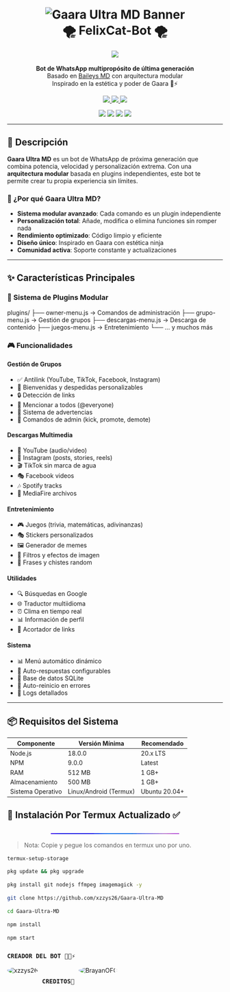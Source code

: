 <!-- Banner -->
<h1 align="center">
  <img src="https://files.catbox.moe/dm5qgl.jpg" width="700" alt="Gaara Ultra MD Banner"/>
  <br>
  🌪️ FelixCat-Bot 🌪️
</h1>

<!-- GIF Neon Principal -->
<p align="center">
  <img src="https://github.com/BrayanOFC-Li/Lines-Neon-MB/raw/main/assets_MB/line-neon.gif" width="400"/>
</p>

<p align="center">
  <strong>Bot de WhatsApp multipropósito de última generación</strong><br>
  Basado en <a href="https://github.com/whiskeysockets/baileys">Baileys MD</a> con arquitectura modular<br>
  Inspirado en la estética y poder de Gaara 🦂⚡
</p>

<p align="center">
  <a href="https://wa.me/526641784469">
    <img src="https://img.shields.io/badge/Soporte-WhatsApp-25D366?style=for-the-badge&logo=whatsapp&logoColor=white"/>
  </a>
  <a href="https://wa.me/18493907272">
    <img src="https://img.shields.io/badge/Creador-Contacto-0088cc?style=for-the-badge&logo=whatsapp&logoColor=white"/>
  </a>
  <a href="https://whatsapp.com/channel/0029VbBQ5sf4NVioq39Efn0v">
    <img src="https://img.shields.io/badge/Canal-WhatsApp-7C3AED?style=for-the-badge&logo=whatsapp&logoColor=white"/>
  </a>
</p>

<p align="center">
  <img src="https://img.shields.io/badge/Node.js-18+-339933?style=flat-square&logo=node.js&logoColor=white"/>
  <img src="https://img.shields.io/badge/Baileys-MD-25D366?style=flat-square&logo=whatsapp&logoColor=white"/>
  <img src="https://img.shields.io/badge/License-MIT-blue?style=flat-square"/>
  <img src="https://img.shields.io/badge/Status-Active-success?style=flat-square"/>
</p>

---

## 📖 Descripción

**Gaara Ultra MD** es un bot de WhatsApp de próxima generación que combina potencia, velocidad y personalización extrema. Con una **arquitectura modular** basada en plugins independientes, este bot te permite crear tu propia experiencia sin límites.

### 🎯 ¿Por qué Gaara Ultra MD?

- **Sistema modular avanzado**: Cada comando es un plugin independiente
- **Personalización total**: Añade, modifica o elimina funciones sin romper nada
- **Rendimiento optimizado**: Código limpio y eficiente
- **Diseño único**: Inspirado en Gaara con estética ninja
- **Comunidad activa**: Soporte constante y actualizaciones

---

## ✨ Características Principales

### 🧩 Sistema de Plugins Modular
plugins/ ├── owner-menu.js       → Comandos de administración ├── grupo-menu.js       → Gestión de grupos ├── descargas-menu.js   → Descarga de contenido ├── juegos-menu.js      → Entretenimiento └── ... y muchos más
### 🎮 Funcionalidades

#### **Gestión de Grupos**
- ✅ Antilink (YouTube, TikTok, Facebook, Instagram)
- 👥 Bienvenidas y despedidas personalizables
- 🔒 Detección de links
- 📢 Mencionar a todos (@everyone)
- 🚫 Sistema de advertencias
- 👑 Comandos de admin (kick, promote, demote)

#### **Descargas Multimedia**
- 🎵 YouTube (audio/video)
- 📸 Instagram (posts, stories, reels)
- 🎬 TikTok sin marca de agua
- 🎭 Facebook videos
- 🎶 Spotify tracks
- 📱 MediaFire archivos

#### **Entretenimiento**
- 🎮 Juegos (trivia, matemáticas, adivinanzas)
- 🎭 Stickers personalizados
- 🖼️ Generador de memes
- 🎨 Filtros y efectos de imagen
- 💬 Frases y chistes random

#### **Utilidades**
- 🔍 Búsquedas en Google
- 🌐 Traductor multiidioma
- ⏰ Clima en tiempo real
- 📊 Información de perfil
- 🔗 Acortador de links

#### **Sistema**
- 📊 Menú automático dinámico
- 🤖 Auto-respuestas configurables
- 💾 Base de datos SQLite
- 🔄 Auto-reinicio en errores
- 📝 Logs detallados

---

## 📦 Requisitos del Sistema

| Componente | Versión Mínima | Recomendado |
|------------|----------------|-------------|
| Node.js | 18.0.0 | 20.x LTS |
| NPM | 9.0.0 | Latest |
| RAM | 512 MB | 1 GB+ |
| Almacenamiento | 500 MB | 1 GB+ |
| Sistema Operativo | Linux/Android (Termux) | Ubuntu 20.04+ |

## 🚀 Instalación Por Termux Actualizado ✅️ 

<p align="center">
  <img src="https://github.com/BrayanOFC/Lines-Neon-MB/raw/main/assets/logo-neon.gif" width="300"/>
</p>

> Nota: Copie y pegue los comandos en termux uno por uno.

```bash
termux-setup-storage
```

```bash
pkg update && pkg upgrade
```

```bash
pkg install git nodejs ffmpeg imagemagick -y
```

```bash
git clone https://github.com/xzzys26/Gaara-Ultra-MD
```

```bash
cd Gaara-Ultra-MD
```

```bash
npm install
```

```bash
npm start
```


### **`CREADOR DEL BOT 🥷🏼⚡️`**
<div style="display: flex; gap: 10px;">
  <a href="https://github.com/xzzys26" style="text-decoration: none;">
    <img src="https://github.com/xzzys26.png" width="130" height="130" alt="xzzys26" style="border-radius: 50%;" />
  </a>

### **`CREDITOS👑`**
<div style="display: flex; gap: 10px;">
  <a href="https://github.com/BrayanOFC-Li" style="text-decoration: none;">
    <img src="https://github.com/BrayanOFC-Li.png" width="130" height="130" alt="BrayanOFC" style="border-radius: 50%;" />
  </a>
